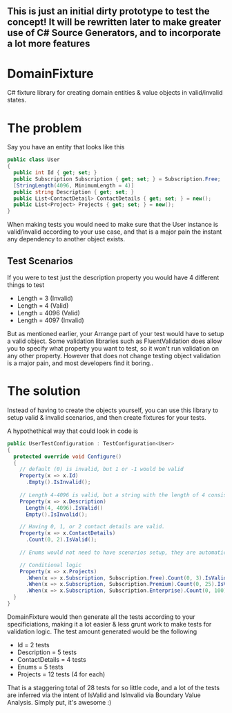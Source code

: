 ## **This is just an initial dirty prototype to test the concept! It will be rewritten later to make greater use of C# Source Generators, and to incorporate a lot more features**

# DomainFixture
C# fixture library for creating domain entities & value objects in valid/invalid states.

# The problem
Say you have an entity that looks like this
```cs
public class User
{
  public int Id { get; set; }
  public Subscription Subscription { get; set; } = Subscription.Free;
  [StringLength(4096, MinimumLength = 4)]
  public string Description { get; set; }
  public List<ContactDetail> ContactDetails { get; set; } = new();
  public List<Project> Projects { get; set; } = new();
}
```

When making tests you would need to make sure that the User instance is valid/invalid according to your use case, and that is a major pain the instant any dependency to another object exists.

## Test Scenarios
If you were to test just the description property you would have 4 different things to test
- Length = 3 (Invalid)
- Length = 4 (Valid)
- Length = 4096 (Valid)
- Length = 4097 (Invalid)

But as mentioned earlier, your Arrange part of your test would have to setup a valid object. Some validation libraries such as FluentValidation does allow you to specify what property you want to test, so it won't run validation on any other property. However that does not change testing object validation is a major pain, and most developers find it boring..

# The solution
Instead of having to create the objects yourself, you can use this library to setup valid & invalid scenarios, and then create fixtures for your tests.

A hypothethical way that could look in code is
```cs
public UserTestConfiguration : TestConfiguration<User>
{
  protected override void Configure()
  {
    // default (0) is invalid, but 1 or -1 would be valid
    Property(x => x.Id)
      .Empty().IsInvalid();
    
    // Length 4-4096 is valid, but a string with the length of 4 consisting of just whitespaces wouldn't be valid
    Property(x => x.Description)
      Length(4, 4096).IsValid()
      Empty().IsInvalid();

    // Having 0, 1, or 2 contact details are valid.
    Property(x => x.ContactDetails)
      .Count(0, 2).IsValid();
      
    // Enums would not need to have scenarios setup, they are automatically inferred.

    // Conditional logic
    Property(x => x.Projects)
      .When(x => x.Subscription, Subscription.Free).Count(0, 3).IsValid()
      .When(x => x.Subscription, Subscription.Premium).Count(0, 25).IsValid();
      .When(x => x.Subscription, Subscription.Enterprise).Count(0, 100).IsValid();
  }
}
```
DomainFixture would then generate all the tests according to your specificiations, making it a lot easier & less grunt work to make tests for validation logic. The test amount generated would be the following
- Id = 2 tests
- Description = 5 tests
- ContactDetails = 4 tests
- Enums = 5 tests
- Projects = 12 tests (4 for each)

That is a staggering total of 28 tests for so little code, and a lot of the tests are inferred via the intent of IsValid and IsInvalid via Boundary Value Analysis. Simply put, it's awesome :)
